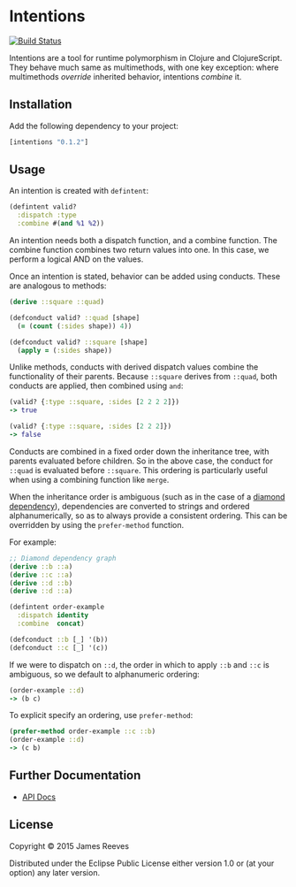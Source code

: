 # Intentions

[![Build Status](https://travis-ci.org/weavejester/intentions.svg?branch=master)](https://travis-ci.org/weavejester/intentions)

Intentions are a tool for runtime polymorphism in Clojure and
ClojureScript. They behave much same as multimethods, with one key
exception: where multimethods *override* inherited behavior,
intentions *combine* it.

## Installation

Add the following dependency to your project:

```clojure
[intentions "0.1.2"]
```

## Usage

An intention is created with `defintent`:

```clojure
(defintent valid?
  :dispatch :type
  :combine #(and %1 %2))
```

An intention needs both a dispatch function, and a combine function.
The combine function combines two return values into one. In this
case, we perform a logical AND on the values.

Once an intention is stated, behavior can be added using conducts.
These are analogous to methods:

```clojure
(derive ::square ::quad)

(defconduct valid? ::quad [shape]
  (= (count (:sides shape)) 4))

(defconduct valid? ::square [shape]
  (apply = (:sides shape))
```

Unlike methods, conducts with derived dispatch values combine the
functionality of their parents. Because `::square` derives from
`::quad`, both conducts are applied, then combined using `and`:

```clojure
(valid? {:type ::square, :sides [2 2 2 2]})
-> true

(valid? {:type ::square, :sides [2 2 2]})
-> false
```

Conducts are combined in a fixed order down the inheritance tree, with
parents evaluated before children. So in the above case, the conduct
for `::quad` is evaluated before `::square`. This ordering is
particularly useful when using a combining function like `merge`.

When the inheritance order is ambiguous (such as in the case of a
[diamond dependency][1]), dependencies are converted to strings and
ordered alphanumerically, so as to always provide a consistent
ordering. This can be overridden by using the `prefer-method`
function.

For example:

```clojure
;; Diamond dependency graph
(derive ::b ::a)
(derive ::c ::a)
(derive ::d ::b)
(derive ::d ::a)

(defintent order-example
  :dispatch identity
  :combine  concat)

(defconduct ::b [_] '(b))
(defconduct ::c [_] '(c))
```

If we were to dispatch on `::d`, the order in which to apply `::b` and
`::c` is ambiguous, so we default to alphanumeric ordering:

```clojure
(order-example ::d)
-> (b c)
```

To explicit specify an ordering, use `prefer-method`:

```clojure
(prefer-method order-example ::c ::b)
(order-example ::d)
-> (c b)
```

[1]: https://en.wikipedia.org/wiki/Multiple_inheritance#The_diamond_problem

## Further Documentation

* [API Docs](https://weavejester.github.io/intentions/intentions.core.html)

## License

Copyright © 2015 James Reeves

Distributed under the Eclipse Public License either version 1.0 or (at
your option) any later version.
